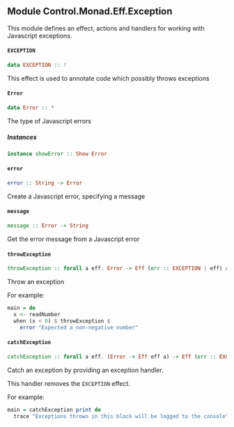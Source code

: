 ## Module Control.Monad.Eff.Exception

This module defines an effect, actions and handlers for working
with Javascript exceptions.

#### `EXCEPTION`

``` purescript
data EXCEPTION :: !
```

This effect is used to annotate code which possibly throws exceptions

#### `Error`

``` purescript
data Error :: *
```

The type of Javascript errors

##### Instances
``` purescript
instance showError :: Show Error
```

#### `error`

``` purescript
error :: String -> Error
```

Create a Javascript error, specifying a message

#### `message`

``` purescript
message :: Error -> String
```

Get the error message from a Javascript error

#### `throwException`

``` purescript
throwException :: forall a eff. Error -> Eff (err :: EXCEPTION | eff) a
```

Throw an exception

For example:

```purescript
main = do
  x <- readNumber
  when (x < 0) $ throwException $
    error "Expected a non-negative number"
```

#### `catchException`

``` purescript
catchException :: forall a eff. (Error -> Eff eff a) -> Eff (err :: EXCEPTION | eff) a -> Eff eff a
```

Catch an exception by providing an exception handler.

This handler removes the `EXCEPTION` effect.

For example:

```purescript
main = catchException print do
  trace "Exceptions thrown in this block will be logged to the console"
```


